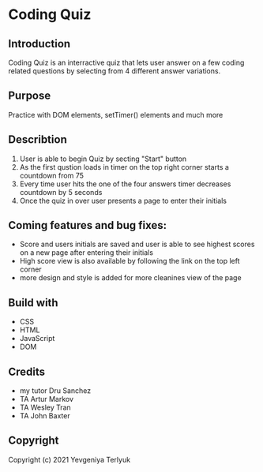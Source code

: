 # Coding Quiz

## Introduction
Coding Quiz is an interractive quiz that lets user answer on a few coding related questions by selecting from 4 different answer variations.

## Purpose
Practice with DOM elements, setTimer() elements and much more

## Describtion
1. User is able to begin Quiz by secting "Start" button
2. As the first qustion loads in timer on the top right corner starts a countdown from 75
3. Every time user hits the one of the four answers timer decreases countdown by 5 seconds
4. Once the quiz in over user presents a page to enter their initials

## Coming features and bug fixes:
- Score and users initials are saved and user is able to see highest scores on a new page after entering their initials
- High score view is also available by following the link on the top left corner
- more design and style is added for more cleanines view of the page

## Build with
- CSS
- HTML
- JavaScript
- DOM 

## Credits
- my tutor Dru Sanchez
- TA Artur Markov
- TA Wesley Tran
- TA John Baxter

## Copyright
Copyright (c) 2021 Yevgeniya Terlyuk







